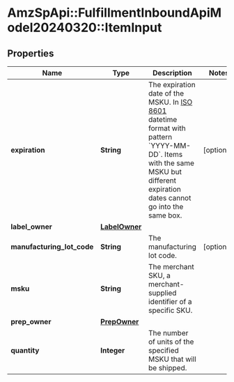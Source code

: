 # AmzSpApi::FulfillmentInboundApiModel20240320::ItemInput

## Properties
Name | Type | Description | Notes
------------ | ------------- | ------------- | -------------
**expiration** | **String** | The expiration date of the MSKU. In [ISO 8601](https://developer-docs.amazon.com/sp-api/docs/iso-8601) datetime format with pattern &#x60;YYYY-MM-DD&#x60;. Items with the same MSKU but different expiration dates cannot go into the same box. | [optional] 
**label_owner** | [**LabelOwner**](LabelOwner.md) |  | 
**manufacturing_lot_code** | **String** | The manufacturing lot code. | [optional] 
**msku** | **String** | The merchant SKU, a merchant-supplied identifier of a specific SKU. | 
**prep_owner** | [**PrepOwner**](PrepOwner.md) |  | 
**quantity** | **Integer** | The number of units of the specified MSKU that will be shipped. | 

